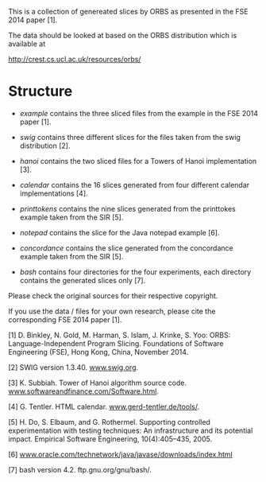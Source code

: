 This is a collection of genereated slices by ORBS as presented in the
FSE 2014 paper [1].

The data should be looked at based on the ORBS distribution which is
available at

http://crest.cs.ucl.ac.uk/resources/orbs/

Structure
=========

* _example_ contains the three sliced files from the example in the
  FSE 2014 paper [1].

* _swig_ contains three different slices for the files taken from the swig
  distribution [2].

* _hanoi_ contains the two sliced files for a Towers of Hanoi
  implementation [3].

* _calendar_ contains the 16 slices generated from four different
  calendar implementations [4].
  
* _printtokens_ contains the nine slices generated from the printtokes
  example taken from the SIR [5].

* _notepad_ contains the slice for the Java notepad example [6].

* _concordance_ contains the slice generated from the concordance
  example taken from the SIR [5].

* _bash_ contains four directories for the four experiments, each
directory contains the generated slices only [7].

Please check the original sources for their respective copyright.

If you use the data / files for your own research, please cite the
corresponding FSE 2014 paper [1].

[1] D. Binkley, N. Gold, M. Harman, S. Islam, J. Krinke, S. Yoo: ORBS:
Language-Independent Program Slicing. Foundations of Software
Engineering (FSE), Hong Kong, China, November 2014.

[2] SWIG version 1.3.40. www.swig.org.

[3] K. Subbiah. Tower of Hanoi algorithm source code. www.softwareandfinance.com/Software.html.

[4] G. Tentler. HTML calendar. www.gerd-tentler.de/tools/.

[5] H. Do, S. Elbaum, and G. Rothermel. Supporting controlled
experimentation with testing techniques: An infrastructure and its
potential impact. Empirical Software Engineering, 10(4):405–435, 2005.

[6] www.oracle.com/technetwork/java/javase/downloads/index.html

[7] bash version 4.2. ftp.gnu.org/gnu/bash/.
